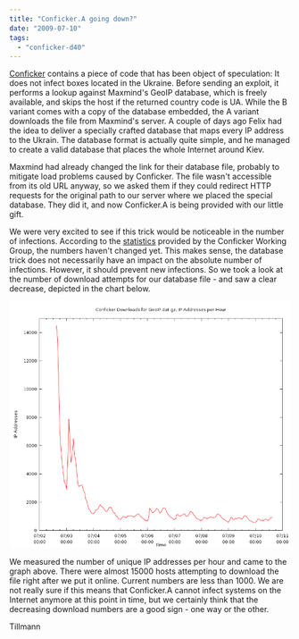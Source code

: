 ```yaml
---
title: "Conficker.A going down?"
date: "2009-07-10"
tags: 
  - "conficker-d40"
---
```


[Conficker](/papers/conficker) contains a piece of code that has been object of speculation: It does not infect boxes located in the Ukraine. Before sending an exploit, it performs a lookup against Maxmind's GeoIP database, which is freely available, and skips the host if the returned country code is UA. While the B variant comes with a copy of the database embedded, the A variant downloads the file from Maxmind's server. A couple of days ago Felix had the idea to deliver a specially crafted database that maps every IP address to the Ukrain. The database format is actually quite simple, and he managed to create a valid database that places the whole Internet around Kiev.

Maxmind had already changed the link for their database file, probably to mitigate load problems caused by Conficker. The file wasn't accessible from its old URL anyway, so we asked them if they could redirect HTTP requests for the original path to our server where we placed the special database. They did it, and now Conficker.A is being provided with our little gift.

We were very excited to see if this trick would be noticeable in the number of infections. According to the [statistics](http://www.confickerworkinggroup.org/wiki/pmwiki.php/ANY/InfectionTracking#toc4) provided by the Conficker Working Group, the numbers haven't changed yet. This makes sense, the database trick does not necessarily have an impact on the absolute number of infections. However, it should prevent new infections. So we took a look at the number of download attempts for our database file - and saw a clear decrease, depicted in the chart below.

![](images/drupal_image_462.png)

We measured the number of unique IP addresses per hour and came to the graph above. There were almost 15000 hosts attempting to download the file right after we put it online. Current numbers are less than 1000. We are not really sure if this means that Conficker.A cannot infect systems on the Internet anymore at this point in time, but we certainly think that the decreasing download numbers are a good sign - one way or the other.

Tillmann
